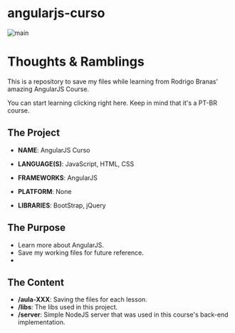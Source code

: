 # angularjs-curso
 
![main](https://mdeamf.github.io/img/angularjs-curso-header.png)

# Thoughts & Ramblings

This is a repository to save my files while learning from Rodrigo Branas' amazing AngularJS Course.

You can start learning clicking right here. Keep in mind that it's a PT-BR course.

## The Project
* **NAME**: AngularJS Curso

* **LANGUAGE(S)**: JavaScript, HTML, CSS

* **FRAMEWORKS**: AngularJS

* **PLATFORM**: None

* **LIBRARIES**: BootStrap, jQuery

## The Purpose
* Learn more about AngularJS.
* Save my working files for future reference.
* 

## The Content
* **/aula-XXX**: Saving the files for each lesson.
* **/libs**: The libs used in this project.
* **/server**: Simple NodeJS server that was used in this course's back-end implementation.
